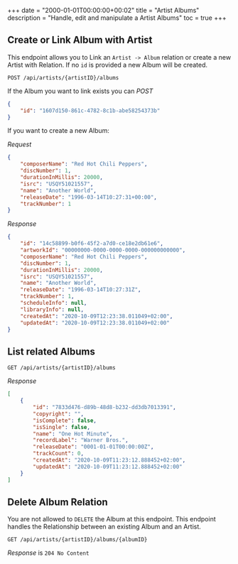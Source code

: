 +++
date = "2000-01-01T00:00:00+00:02"
title = "Artist Albums"
description = "Handle, edit and manipulate a Artist Albums"
toc = true
+++

## Create or Link Album with Artist

This endpoint allows you to Link an `Artist -> Album` relation or create a new Artist with Relation. If no `id` is provided a new Album will be created.

```
POST /api/artists/{artistID}/albums
```

If the Album you want to link exists you can *POST*

```json
{
    "id": "1607d150-861c-4782-8c1b-abe58254373b"
}
```

If you want to create a new Album:

*Request*
```json
{
    "composerName": "Red Hot Chili Peppers",
    "discNumber": 1,
    "durationInMillis": 20000,
    "isrc": "USQY51021557",
    "name": "Another World",
    "releaseDate": "1996-03-14T10:27:31+00:00",
    "trackNumber": 1
}
```

*Response*
```json
{
    "id": "14c58899-b0f6-45f2-a7d0-ce18e2db61e6",
    "artworkId": "00000000-0000-0000-0000-000000000000",
    "composerName": "Red Hot Chili Peppers",
    "discNumber": 1,
    "durationInMillis": 20000,
    "isrc": "USQY51021557",
    "name": "Another World",
    "releaseDate": "1996-03-14T10:27:31Z",
    "trackNumber": 1,
    "scheduleInfo": null,
    "libraryInfo": null,
    "createdAt": "2020-10-09T12:23:38.011049+02:00",
    "updatedAt": "2020-10-09T12:23:38.011049+02:00"
}
```

## List related Albums

```
GET /api/artists/{artistID}/albums
```

*Response*
```json
[
    {
        "id": "7833d476-d89b-48d8-b232-dd3db7013391",
        "copyright": "",
        "isComplete": false,
        "isSingle": false,
        "name": "One Hot Minute",
        "recordLabel": "Warner Bros.",
        "releaseDate": "0001-01-01T00:00:00Z",
        "trackCount": 0,
        "createdAt": "2020-10-09T11:23:12.888452+02:00",
        "updatedAt": "2020-10-09T11:23:12.888452+02:00"
    }
]
```


## Delete Album Relation

You are not allowed to `DELETE` the Album at this endpoint.
This endpoint handles the Relationship between an existing Album and an Artist.

```
GET /api/artists/{artistID}/albums/{albumID}
```

*Response* is `204 No Content`